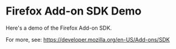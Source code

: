 # Firefox Add-on SDK Demo

Here's a demo of the Firefox Add-on SDK.

For more, see: https://developer.mozilla.org/en-US/Add-ons/SDK
